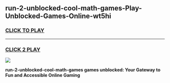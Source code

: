 
## run-2-unblocked-cool-math-games-Play-Unblocked-Games-Online-wt5hi
<h3>
<a href="https://premium76.site?title=run-2-unblocked-cool-math-games&ref=24A">CLICK TO PLAY</a></h3>
<hr>

<h3>
<a href="https://premium76.site?title=run-2-unblocked-cool-math-games&ref=24A">CLICK 2 PLAY</a>
  
</h3>

<a href="https://premium76.site?title=run-2-unblocked-cool-math-games&ref=24A"><img src="https://clearcache.store/games.png"></a>


**run-2-unblocked-cool-math-games games unblocked: Your Gateway to Fun and Accessible Online Gaming**
